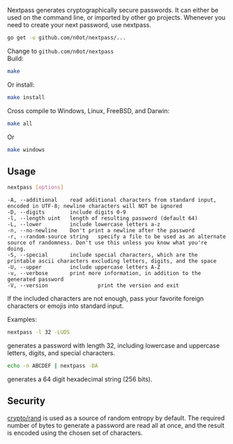 Nextpass generates cryptographically secure passwords.
It can either be used on the command line, or imported by other go projects.
Whenever you need to create your next password, use nextpass.

```sh
go get -u github.com/n0ot/nextpass/...
```
Change to `github.com/n0ot/nextpass`  
Build:
```sh
make
```
Or install:
```sh
make install
```
Cross compile to Windows, Linux, FreeBSD, and Darwin:
```sh
make all
```
Or
```sh
make windows
```

## Usage
```sh
nextpass [options]
```

    -A, --additional    read additional characters from standard input, encoded in UTF-8; newline characters will NOT be ignored
    -D, --digits        include digits 0-9
    -l, --length uint   length of resulting password (default 64)
    -L, --lower         include lowercase letters a-z
    -n, --no-newline    Don't print a newline after the password
    -r, --random-source string   specify a file to be used as an alternate source of randomness. Don't use this unless you know what you're doing.
    -S, --special       include special characters, which are the printable ascii characters excluding letters, digits, and the space
    -U, --upper         include uppercase letters A-Z
    -v, --verbose       print more information, in addition to the generated password
    -V, --version                print the version and exit

If the included characters are not enough,
pass your favorite foreign characters or emojis into standard input.

Examples:

```sh
nextpass -l 32 -LUDS
```
generates a password with length 32, including
lowercase and uppercase letters, digits, and special characters.

```sh
echo -n ABCDEF | nextpass -DA
```
generates a 64 digit hexadecimal string (256 bits).

## Security
[crypto/rand](https://godoc.org/crypto/rand) is used as a source of random entropy by default.
The required number of bytes to generate a password are read all at once,
and the result is encoded using the chosen set of characters.

